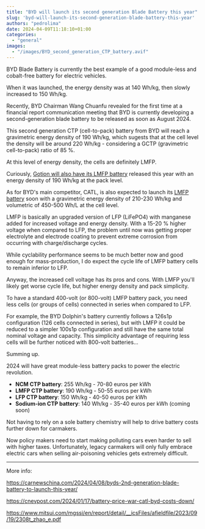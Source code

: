 ```yaml
---
title: "BYD will launch its second generation Blade Battery this year"
slug: 'byd-will-launch-its-second-generation-blade-battery-this-year'
authors: "pedrolima"
date: 2024-04-09T11:18:10+01:00
categories:
  - "general"
images:
  - "/images/BYD_second_generation_CTP_battery.avif"
---
```


BYD Blade Battery is currently the best example of a good module-less and cobalt-free battery for electric vehicles.

When it was launched, the energy density was at 140 Wh/kg, then slowly increased to 150 Wh/kg.

Recently, BYD Chairman Wang Chuanfu revealed for the first time at a financial report communication meeting that BYD is currently developing a second-generation blade battery to be released as soon as August 2024.

This second generation CTP (cell-to-pack) battery from BYD will reach a gravimetric energy density of 190 Wh/kg, which sugests that at the cell level the density will be around 220 Wh/kg - considering a GCTP (gravimetric cell-to-pack) ratio of 85 %.

At this level of energy density, the cells are definitely LMFP.

Curiously, [Gotion will also have its LMFP battery](https://pushevs.com/2023/05/20/gotion-unveils-its-astroinno-l600-lmfp-battery/) released this year with an energy density of 190 Wh/kg at the pack level.

As for BYD's main competitor, CATL, is also expected to launch its [LMFP battery](/2022/07/12/catl-will-soon-mass-produce-lmfp-batteries/) soon with a gravimetric energy density of 210-230 Wh/kg and volumetric of 450-500 Wh/L at the cell level.


LMFP is basically an upgraded version of LFP (LiFePO4) with manganese added for increased voltage and energy density. With a 15-20 % higher voltage when compared to LFP, the problem until now was getting proper electrolyte and electrode coating to prevent extreme corrosion from occurring with charge/discharge cycles.

While cyclability performance seems to be much better now and good enough for mass-production, I do expect the cycle life of LMFP battery cells to remain inferior to LFP.

Anyway, the increased cell voltage has its pros and cons. With LMFP you'll likely get worse cycle life, but higher energy density and pack simplicity.

To have a standard 400-volt (or 800-volt) LMFP battery pack, you need less cells (or groups of cells) connected in series when compared to LFP. 

For example, the BYD Dolphin's battery currently follows a 126s1p configuration (126 cells connected in series), but with LMFP it could be reduced to a simpler 100s1p configuration and still have the same total nominal voltage and capacity. This simplicity advantage of requiring less cells will be further noticed with 800-volt batteries...


Summing up.

2024 will have great module-less battery packs to power the electric revolution.

- **NCM CTP battery**: 255 Wh/kg - 70-80 euros per kWh
- **LMFP CTP battery**: 190 Wh/kg - 50-55 euros per kWh
- **LFP CTP battery**: 150 Wh/kg - 40-50 euros per kWh
- **Sodium-ion CTP battery**: 140 Wh/kg - 35-40 euros per kWh (coming soon)

Not having to rely on a sole battery chemistry will help to drive battery costs further down for carmakers.

Now policy makers need to start making polluting cars even harder to sell with higher taxes. Unfortunately, legacy carmakers will only fully embrace electric cars when selling air-poisoning vehicles gets extremely difficult.

---

More info:

https://carnewschina.com/2024/04/08/byds-2nd-generation-blade-battery-to-launch-this-year/

https://cnevpost.com/2024/01/17/battery-price-war-catl-byd-costs-down/

https://www.mitsui.com/mgssi/en/report/detail/__icsFiles/afieldfile/2023/09/19/2308t_zhao_e.pdf